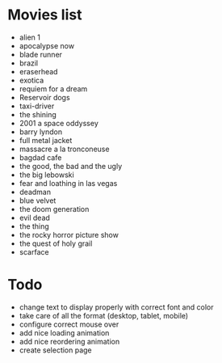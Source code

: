 
# Movies list 

- alien 1
- apocalypse now 
- blade runner 
- brazil
- eraserhead
- exotica 
- requiem for a dream 
- Reservoir dogs
- taxi-driver
- the shining 
- 2001 a space oddyssey 
- barry lyndon 
- full metal jacket 
- massacre a la tronconeuse 
- bagdad cafe 
- the good, the bad and the ugly 
- the big lebowski 
- fear and loathing in las vegas 
- deadman 
- blue velvet
- the doom generation 
- evil dead 
- the thing 
- the rocky horror picture show 
- the quest of holy grail 
- scarface 

# Todo

- change text to display properly with correct font and color    
- take care of all the format (desktop, tablet, mobile)  
- configure correct mouse over   
- add nice loading animation    
- add nice reordering animation   
- create selection page     

